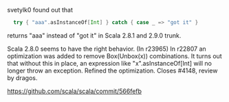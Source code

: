 svetylk0 found out that
```scala
  try { "aaa".asInstanceOf[Int] } catch { case _ => "got it" }
```
returns "aaa" instead of "got it" in Scala 2.8.1 and 2.9.0 trunk.

Scala 2.8.0 seems to have the right behavior.
(In r23965) In r22807 an optimization was added to remove Box(Unbox(x))
combinations.  It turns out that without this in place, an
expression like "x".asInstanceOf[Int] will no longer throw an
exception.  Refined the optimization.  Closes #4148, review by dragos.

https://github.com/scala/scala/commit/566fefb
